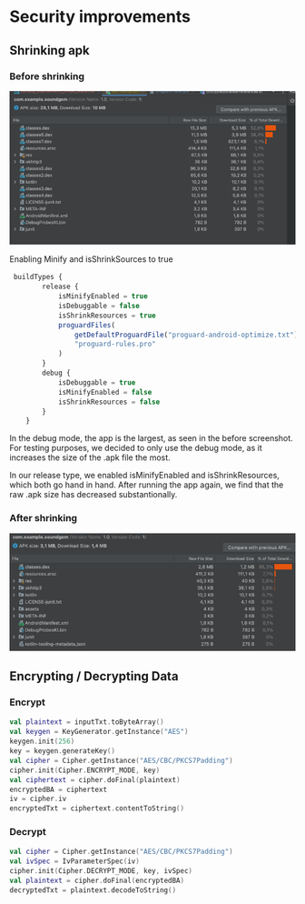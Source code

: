# Security improvements

## Shrinking apk

### Before shrinking
![img.png](images/before.png)

Enabling Minify and isShrinkSources to true

```javascript
 buildTypes {
        release {
            isMinifyEnabled = true
            isDebuggable = false
            isShrinkResources = true
            proguardFiles(
                getDefaultProguardFile("proguard-android-optimize.txt"),
                "proguard-rules.pro"
            )
        }
        debug {
            isDebuggable = true
            isMinifyEnabled = false
            isShrinkResources = false
        }
    }
```

In the debug mode, the app is the largest, as seen in the before screenshot. For testing purposes, we decided to only use the debug mode, as it increases the size of the .apk file the most.

In our release type, we enabled isMinifyEnabled and isShrinkResources, which both go hand in hand. After running the app again, we find that the raw .apk size has decreased substantionally.

### After shrinking

![imgpng](images/after.png)

## Encrypting / Decrypting Data

### Encrypt

```kotlin
val plaintext = inputTxt.toByteArray()
val keygen = KeyGenerator.getInstance("AES")
keygen.init(256)
key = keygen.generateKey()
val cipher = Cipher.getInstance("AES/CBC/PKCS7Padding")
cipher.init(Cipher.ENCRYPT_MODE, key)
val ciphertext = cipher.doFinal(plaintext)
encryptedBA = ciphertext
iv = cipher.iv
encryptedTxt = ciphertext.contentToString()
```

### Decrypt

```kotlin
val cipher = Cipher.getInstance("AES/CBC/PKCS7Padding")
val ivSpec = IvParameterSpec(iv)
cipher.init(Cipher.DECRYPT_MODE, key, ivSpec)
val plaintext = cipher.doFinal(encryptedBA)
decryptedTxt = plaintext.decodeToString()
```
